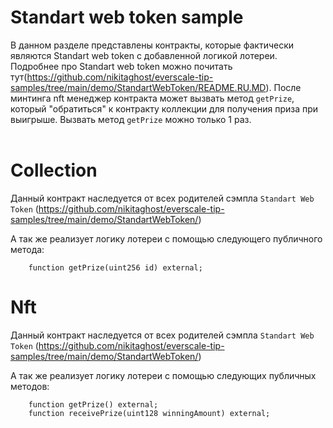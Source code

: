 # Standart web token sample

В данном разделе представлены контракты, которые фактически являются Standart web token с добавленной логикой лотереи. Подробнее про Standart web token можно почитать тут(https://github.com/nikitaghost/everscale-tip-samples/tree/main/demo/StandartWebToken/README.RU.MD). После минтинга nft менеджер контракта может вызвать метод `getPrize`, который "обратиться" к контракту коллекции для получения приза при выигрыше. Вызвать метод `getPrize` можно только 1 раз.
<br><br>
<h1>Collection</h1>

Данный контракт наследуется от всех родителей сэмпла `Standart Web Token` (https://github.com/nikitaghost/everscale-tip-samples/tree/main/demo/StandartWebToken/)

А так же реализует логику лотереи с помощью следующего публичного метода:
```solidity
    function getPrize(uint256 id) external;
```

<h1>Nft</h1>

Данный контракт наследуется от всех родителей сэмпла `Standart Web Token` (https://github.com/nikitaghost/everscale-tip-samples/tree/main/demo/StandartWebToken/)

А так же реализует логику лотереи с помощью следующих публичных методов:
```solidity
    function getPrize() external;
    function receivePrize(uint128 winningAmount) external;
```

<h1></h1>